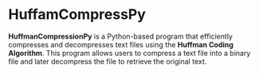 # HuffamCompressPy

**HuffmanCompressionPy** is a Python-based program that efficiently compresses and decompresses text files using the **Huffman Coding Algorithm**. This program allows users to compress a text file into a binary file and later decompress the file to retrieve the original text.




